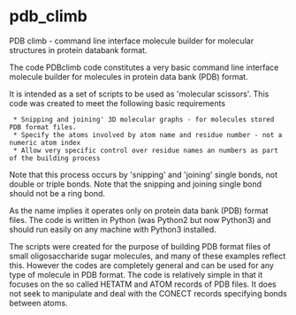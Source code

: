 # pdb_climb
PDB climb - command line interface molecule builder for molecular structures in protein databank format.

The code PDBclimb code constitutes a very basic command line interface molecule builder for molecules
in protein data bank (PDB) format.


It is intended as a set of scripts to be used as 'molecular scissors'. 
This code was created to meet the following basic requirements
	
	 * Snipping and joining' 3D molecular graphs - for molecules stored PDB format files.
	 * Specify the atoms involved by atom name and residue number - not a numeric atom index
	 * Allow very specific control over residue names an numbers as part of the building process

Note that this process occurs by 'snipping' and 'joining' single bonds, not double or triple bonds.
Note that the snipping and joining single bond should not be a ring bond. 

As the name implies it operates only on protein data bank (PDB) format files. The code is written 
in Python (was Python2 but now Python3) and should run easily on any machine with Python3 installed.


The scripts were created for the purpose of building PDB format files of small oligosaccharide 
sugar molecules, and many of these examples reflect this. However the codes are completely general 
and can be used for any type of molecule in PDB format. The code is relatively simple in that
it focuses on the so called HETATM and ATOM records of PDB files. It does not seek to manipulate 
and deal with the CONECT records specifying bonds between atoms. 


